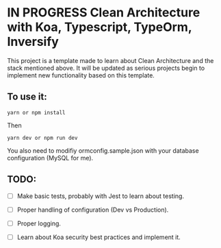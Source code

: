 # IN PROGRESS Clean Architecture with Koa, Typescript, TypeOrm, Inversify
This project is a template made to learn about Clean Architecture and the stack mentioned above.
It will be updated as serious projects begin to implement new functionality based on this template.
    
## To use it:

`yarn or npm install`

Then

`yarn dev or npm run dev`

You also need to modifiy ormconfig.sample.json with your database configuration (MySQL for me).

## TODO:

+ [ ] Make basic tests, probably with Jest to learn about testing.

+ [ ] Proper handling of configuration (Dev vs Production).

+ [ ] Proper logging.

+ [ ] Learn about Koa security best practices and implement it.
